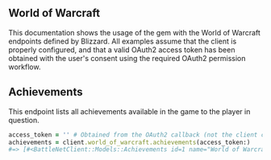 ## World of Warcraft 

This documentation shows the usage of the gem with the World of Warcraft
endpoints defined by Blizzard.
All examples assume that the client is properly configured,
and that a valid OAuth2 access token has been obtained with the user's consent using the
required OAuth2 permission workflow.

## Achievements

This endpoint lists all achievements available in the game to the player in question.

```ruby
access_token = '' # Obtained from the OAuth2 callback (not the client call)
achievements = client.world_of_warcraft.achievements(access_token:)
#=> [#<BattleNetClient::Models::Achievements id=1 name="World of Warcraft Test Achievement">]
```
